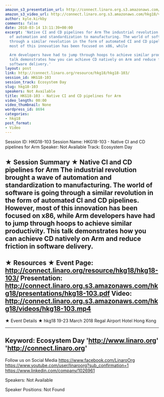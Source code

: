 ```yaml
---
amazon_s3_presentation_url: http://connect.linaro.org.s3.amazonaws.com/hkg18/presentations/hkg18-103.pdf
amazon_s3_video_url: http://connect.linaro.org.s3.amazonaws.com/hkg18/videos/hkg18-103.mp4
author: kyle.kirkby
comments: false
date: 2018-03-14 13:11:39+00:00
excerpt: 'Native CI and CD pipelines for Arm The industrial revolution brought a wave
  of automation and standardization to manufacturing. The world of software is going
  through a similar revolution in the form of automated CI and CD pipelines. However,
  most of this innovation has been focused on x86, while

  Arm developers have had to jump through hoops to achieve similar productivity. This
  talk demonstrates how you can achieve CD natively on Arm and reduce friction in
  software delivery.'
layout: post
link: http://connect.linaro.org/resource/hkg18/hkg18-103/
session_id: HKG18-103
session_track: Ecosystem Day
slug: hkg18-103
speakers: Not Available
title: HKG18-103 - Native CI and CD pipelines for Arm
video_length: 00:00
video_thumbnail: None
wordpress_id: 8694
categories:
- hkg18
post_format:
- Video
---
```


Session ID: HKG18-103
Session Name: HKG18-103 - Native CI and CD pipelines for Arm
Speaker: Not Available
Track: Ecosystem Day


★ Session Summary ★
Native CI and CD pipelines for Arm The industrial revolution brought a wave of automation and standardization to manufacturing. The world of software is going through a similar revolution in the form of automated CI and CD pipelines. However, most of this innovation has been focused on x86, while
Arm developers have had to jump through hoops to achieve similar productivity. This talk demonstrates how you can achieve CD natively on Arm and reduce friction in software delivery.
---------------------------------------------------
★ Resources ★
Event Page: http://connect.linaro.org/resource/hkg18/hkg18-103/
Presentation: http://connect.linaro.org.s3.amazonaws.com/hkg18/presentations/hkg18-103.pdf
Video: http://connect.linaro.org.s3.amazonaws.com/hkg18/videos/hkg18-103.mp4
 ---------------------------------------------------
★ Event Details ★
hkg18
19-23 March 2018 
Regal Airport Hotel Hong Kong

---------------------------------------------------
Keyword: Ecosystem Day
'http://www.linaro.org'
'http://connect.linaro.org'
---------------------------------------------------
Follow us on Social Media
https://www.facebook.com/LinaroOrg
https://www.youtube.com/user/linaroorg?sub_confirmation=1
https://www.linkedin.com/company/1026961

Speakers: Not Available

Speaker Positions: Not Found


